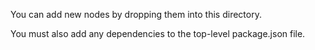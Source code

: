 You can add new nodes by dropping them into this directory.

You must also add any dependencies to the top-level package.json file.
